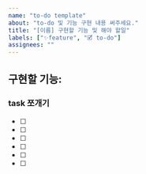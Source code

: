 ```yaml
---
name: "to-do template"
about: "to-do 및 기능 구현 내용 써주세요."
title: "[이름] 구현할 기능 및 해야 할일"
labels: ["✨feature", "🗹 to-do"]
assignees: ""
---
```


## 구현할 기능:

### task 쪼개기

- [ ]
- [ ]
- [ ]
- [ ]
- [ ]
- [ ]